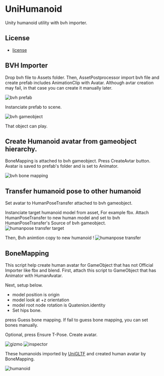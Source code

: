 # UniHumanoid

Unity humanoid utility with bvh importer.

## License

* [license](./LICENSE.md)

## BVH Importer

Drop bvh file to Assets folder.
Then, AssetPostprocessor import bvh file and create prefab includes AnimationClip with Avatar.
Although avtar creation may fail, in that case you can create it manually later.

![bvh prefab](doc/bvh_prefab.png)

Instanciate prefab to scene.

![bvh gameobject](doc/bvh_gameobject.png)

That object can play. 

## Create Humanoid avatar from gameobject hierarchy.

BoneMapping is attached to bvh gameobject.
Press CreateAvtar button.
Avatar is saved to prefab's folder and is set to Animator.

![bvh bone mapping](doc/bvh_bonemapping.png)

## Transfer humanoid pose to other humanoid

Set avatar to HumanPoseTransfer attached to bvh gameobject.

Instanciate target humanoid model from asset, For example fbx.
Attach HumanPoseTransfer to new human model and set to bvh HumanPoseTransfer's Source of bvh gameobject. 
![humanpose transfer target](doc/humanpose_transfer_inspector.png)

Then, Bvh animtion copy to new humanoid ! 
![humanpose transfer](doc/humanpose_transfer.png)

## BoneMapping

This script help create human avatar for GameObject that has not Official Importer like fbx and blend.
First, attach this script to GameObject that has Animator with HumanAvatar.

Next, setup below.

* model position is origin
* model look at +z orientation
* model root node rotation is Quatenion.identity
* Set hips bone.

press Guess bone mapping.
If fail to guess bone mapping, you can set bones manually.

Optional, press Ensure T-Pose.
Create avatar.

![gizmo](doc/BoneMappingGizmo.png)
![inspector](doc/BoneMappingInspector.png)

These humanoids imported by [UniGLTF](https://github.com/ousttrue/UniGLTF) and created human avatar by BoneMapping. 

![humanoid](doc/humanoid.gif)

